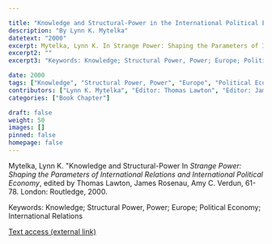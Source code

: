 ```yaml
---

title: "Knowledge and Structural-Power in the International Political Economy"
description: "By Lynn K. Mytelka"
datetext: "2000"
excerpt: Mytelka, Lynn K. In Strange Power: Shaping the Parameters of International Relations and International Political Economy, edited by Thomas Lawton, James Rosenau, Amy C. Verdun, 61-78. London: Routledge, 2000.
excerpt2: ""
excerpt3: "Keywords: Knowledge; Structural Power, Power; Europe; Political Economy; International Relations"

date: 2000
tags: ["Knowledge", "Structural Power, Power", "Europe", "Political Economy", "Strange-Influenced Works", "2000's"]
contributors: ["Lynn K. Mytelka", "Editor: Thomas Lawton", "Editor: James Rosenau", "Editor: Amy C. Verdun"]
categories: ["Book Chapter"]

draft: false
weight: 50
images: []
pinned: false
homepage: false
---
```


Mytelka, Lynn K. "Knowledge and Structural-Power In *Strange Power: Shaping the Parameters of International Relations and International Political Economy*, edited by Thomas Lawton, James Rosenau, Amy C. Verdun, 61-78. London: Routledge, 2000.

Keywords: Knowledge; Structural Power, Power; Europe; Political Economy; International Relations

[Text access (external link)](https://www.worldcat.org/title/1022846081)
